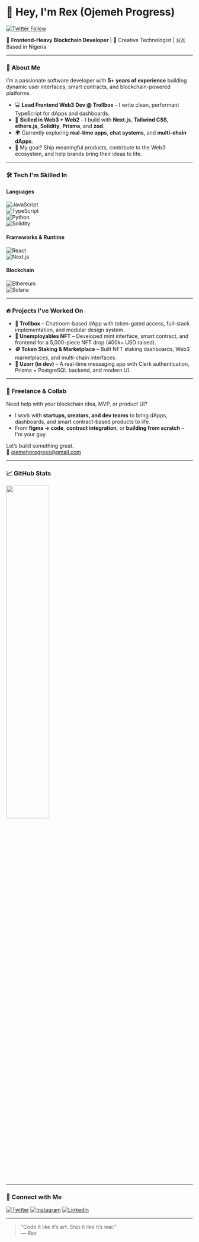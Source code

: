 # 👋 Hey, I'm Rex (Ojemeh Progress)

[![Twitter Follow](https://img.shields.io/twitter/follow/ojemehprogrex?color=1DA1F2&logo=twitter&style=for-the-badge)](https://twitter.com/intent/follow?screen_name=ojemehprogrex)

🚀 **Frontend-Heavy Blockchain Developer** | 🎨 Creative Technologist | 🇳🇬 Based in Nigeria

---

### 🧠 About Me

I’m a passionate software developer with **5+ years of experience** building dynamic user interfaces, smart contracts, and blockchain-powered platforms.

- 💻 **Lead Frontend Web3 Dev @ Trollbox** – I write clean, performant TypeScript for dApps and dashboards.
- 🔧 **Skilled in Web3 + Web2** – I build with **Next.js**, **Tailwind CSS**, **ethers.js**, **Solidity**, **Prisma**, and **zod**.
- 🌍 Currently exploring **real-time apps**, **chat systems**, and **multi-chain dApps**.
- 🎯 My goal? Ship meaningful products, contribute to the Web3 ecosystem, and help brands bring their ideas to life.

---

### 🛠️ Tech I'm Skilled In

#### **Languages**  
![JavaScript](https://img.shields.io/badge/-JavaScript-F7DF1E?style=flat&logo=javascript&logoColor=black)  
![TypeScript](https://img.shields.io/badge/-TypeScript-3178C6?style=flat&logo=typescript&logoColor=white)  
![Python](https://img.shields.io/badge/-Python-3776AB?style=flat&logo=python&logoColor=white)  
![Solidity](https://img.shields.io/badge/-Solidity-363636?style=flat&logo=solidity)  

#### **Frameworks & Runtime**  
![React](https://img.shields.io/badge/-React-20232a?style=flat&logo=react)  
![Next.js](https://img.shields.io/badge/-Next.js-000000?style=flat&logo=nextdotjs)  


#### **Blockchain**  
![Ethereum](https://img.shields.io/badge/-Ethereum-3C3C3D?style=flat&logo=ethereum&logoColor=white)  
![Solana](https://img.shields.io/badge/-Solana-9945FF?style=flat&logo=solana&logoColor=white)  

---

### 🔥 Projects I've Worked On

- **🔐 Trollbox** – Chatroom-based dApp with token-gated access, full-stack implementation, and modular design system.
- **🧬 Unemployables NFT** – Developed mint interface, smart contract, and frontend for a 5,000-piece NFT drop (400k+ USD raised).
- **🪙 Token Staking & Marketplace** – Built NFT staking dashboards, Web3 marketplaces, and multi-chain interfaces.
- **📱 Uzorr (in dev)** – A real-time messaging app with Clerk authentication, Prisma + PostgreSQL backend, and modern UI.

---

### 🎯 Freelance & Collab

Need help with your blockchain idea, MVP, or product UI?

- I work with **startups, creators, and dev teams** to bring dApps, dashboards, and smart contract-based products to life.
- From **figma → code**, **contract integration**, or **building from scratch** – I'm your guy.

Let’s build something great.  
📧 ojemehprogress@gmail.com

---

### 📈 GitHub Stats

<p>
  <img width="48%" src="https://streak-stats.demolab.com?user=rex739&theme=default" />
</p>

---

### 📲 Connect with Me

[![Twitter](https://img.shields.io/badge/-@ojemehprogrex-1DA1F2?style=flat&logo=twitter&logoColor=white)](https://twitter.com/ojemehprogrex)
[![Instagram](https://img.shields.io/badge/-rex.dev_-E1306C?style=flat&logo=instagram&logoColor=white)](https://instagram.com/rex.dev_)
[![LinkedIn](https://img.shields.io/badge/-LinkedIn-0077B5?style=flat&logo=linkedin&logoColor=white)](https://linkedin.com/in/ojemeh-progress-459730190)

---

> “Code it like it’s art. Ship it like it’s war.”  
— *Rex*
